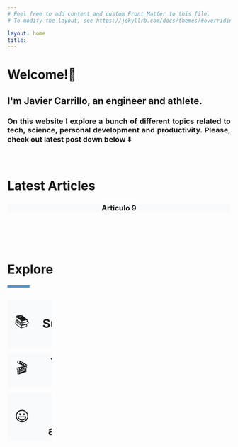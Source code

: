 ```yaml
---
# Feel free to add content and custom Front Matter to this file.
# To modify the layout, see https://jekyllrb.com/docs/themes/#overriding-theme-defaults

layout: home
title: 
---
```

<h1><b>Welcome!</b>👋</h1>

<h2 style="text-align: justify">I'm Javier Carrillo, an engineer and athlete.</h2>
<h3 style="text-align: justify">On this website I explore a bunch of different topics related to tech, science, personal development and productivity. Please, check out latest post down below ⬇️</h3>
<script async data-uid="b6b777ef50" src="https://fabulous-maker-8008.ck.page/b6b777ef50/index.js"></script>
<br>
<h1 style="text-align: justify"><b>Latest Articles</b></h1>
<header style="background-color: #F8FAFC"><h3>Articulo 9</h3></header>
<br>
<h1 style="text-align: justify"><b>Explore</b></h1>
<hr style="width: 10%; height: 5px; background-color: #5395CE">
<table class="default" style="width: 100px">
  <caption></caption>
  <tr>
    <td style="font-size: 200%; text-align: center; background-color: #F8FAFC; table-layout: fixed; width: 50px; height: 40px; border-style: hidden">📚</td>
    <td style="font-size: 170%; text-align: center; background-color: #F8FAFC; table-layout: fixed; width: 50px; height: 40px; border-style: hidden"><b>Book Summaries & Notes</b></td>
  </tr>
   <tr>
    <td style="font-size: 200%; text-align: center; background-color: #FDFDFD; table-layout: fixed; width: 50px; height: 10px; border-style: hidden"></td>
    <td style="font-size: 170%; text-align: center; background-color: #FDFDFD; table-layout: fixed; width: 50px; height: 10px; border-style: hidden"><b></b></td>
  </tr>
  <tr>
    <td style="font-size: 200%; text-align: center; background-color: #F8FAFC; table-layout: fixed; width: 50px; height: 40px; border-style: hidden">🎬</td>
    <td style="font-size: 170%; text-align: center; background-color: #F8FAFC; table-layout: fixed; width: 50px; height: 40px; border-style: hidden"><b>YouTube Channel</b></td>
  </tr>
  <tr>
    <td style="font-size: 200%; text-align: center; background-color: #FDFDFD; table-layout: fixed; width: 50px; height: 10px; border-style: hidden"></td>
    <td style="font-size: 170%; text-align: center; background-color: #FDFDFD; table-layout: fixed; width: 50px; height: 10px; border-style: hidden"><b></b></td>
  </tr>
  <tr>
    <td style="font-size: 200%; text-align: center; background-color: #F8FAFC; table-layout: fixed; width: 50px; height: 40px; border-style: hidden">😃</td>
    <td style="font-size: 170%; text-align: center; background-color: #F8FAFC; table-layout: fixed; width: 50px; height: 40px; border-style: hidden"><b>Know more about me</b></td>
  </tr>
</table>

<!--
    <header style="background-color: #F5F7F9; border-radius: 20px; padding: 10px">
    <h3 style="text-align: justify">If you are interested about me, please check out <a href="https://jcentercreation.github.io/JekyllPersonalWeb/whoIam"><b>Who I Am</b></a> and <a href="https://jcentercreation.github.io/JekyllPersonalWeb/whatIdo"><b>What I Do</b></a> to know more about my career and personal life.</h3>
    </header>
    <br>
    <header style="background-color: #EAF2FB; border-radius: 20px; padding: 10px">
    <h3 style="text-align: justify;">And if you are one of those who prefer watching a movie rather than reading a book then you will enjoy more my <a href="https://www.youtube.com/channel/UCYYS01JxUBwsVUYocGZ9lQw/featured?view_as=subscriber"><b style="color: red">Youtube</b><b> Channel</b></a>.🎬</h3>
    </header>
    <br>
-->

<!--
    <header style="background-color: #020C2B; border-radius: 20px; padding: 10px">
    <h3 style="text-align: center; color: white">Thanks for stopping by and don't forget to subscribe!!!</h3>
    </header>
    <br>
    <br>
-->

<!--
    <table align="center" bgcolor="#1E679A" style="border: none; border-radius: 20px; width: 50%"> 
        <tr style="border: none"> 
            <td width="50" style="border: none" align="center">
                <font width="50" color="#FFFFFF" face="arial, verdana, helvetica" style="border: none"> 
                    <h2><b>Don't forget to subscribe to my weekly tech newsletter 💌</b></h2>
                    <section align="center">
                        <form action="https://formspree.io/f/xoqpkyor" method="POST" align="center">
                            <label><input style="font-size: 100%; border: #FFFFFF solid;" size="25" type="text" name="_replyto" placeholder="Your mail here"></label>
                            <br>
                            <button style="font-size: 100%; padding: 10px; font-weight: 700; color: #FFFFFF; background-color: #1E679A; border-radius: 4px; border: solid;" type="submit" face="arial, verdana, helvetica">Subscribe</button>
                        </form>
                    </section>
                    </font>
            </td> 
        </tr> 
    </table>
-->